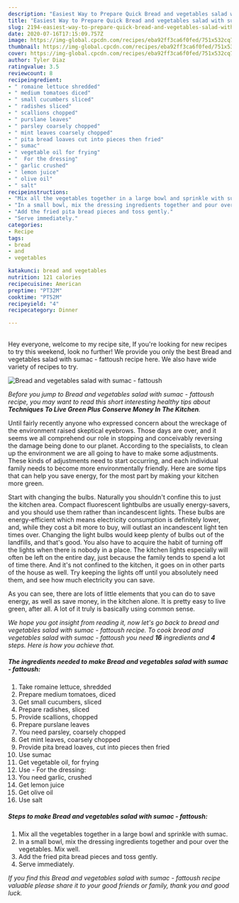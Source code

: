 ```yaml
---
description: "Easiest Way to Prepare Quick Bread and vegetables salad with sumac - fattoush"
title: "Easiest Way to Prepare Quick Bread and vegetables salad with sumac - fattoush"
slug: 2194-easiest-way-to-prepare-quick-bread-and-vegetables-salad-with-sumac-fattoush
date: 2020-07-16T17:15:09.757Z
image: https://img-global.cpcdn.com/recipes/eba92ff3ca6f0fed/751x532cq70/bread-and-vegetables-salad-with-sumac-fattoush-recipe-main-photo.jpg
thumbnail: https://img-global.cpcdn.com/recipes/eba92ff3ca6f0fed/751x532cq70/bread-and-vegetables-salad-with-sumac-fattoush-recipe-main-photo.jpg
cover: https://img-global.cpcdn.com/recipes/eba92ff3ca6f0fed/751x532cq70/bread-and-vegetables-salad-with-sumac-fattoush-recipe-main-photo.jpg
author: Tyler Diaz
ratingvalue: 3.5
reviewcount: 8
recipeingredient:
- " romaine lettuce shredded"
- " medium tomatoes diced"
- " small cucumbers sliced"
- " radishes sliced"
- " scallions chopped"
- " purslane leaves"
- " parsley coarsely chopped"
- " mint leaves coarsely chopped"
- " pita bread loaves cut into pieces then fried"
- " sumac"
- " vegetable oil for frying"
- "  For the dressing"
- " garlic crushed"
- " lemon juice"
- " olive oil"
- " salt"
recipeinstructions:
- "Mix all the vegetables together in a large bowl and sprinkle with sumac."
- "In a small bowl, mix the dressing ingredients together and pour over the vegetables. Mix well."
- "Add the fried pita bread pieces and toss gently."
- "Serve immediately."
categories:
- Recipe
tags:
- bread
- and
- vegetables

katakunci: bread and vegetables 
nutrition: 121 calories
recipecuisine: American
preptime: "PT32M"
cooktime: "PT52M"
recipeyield: "4"
recipecategory: Dinner

---
```

<br>
Hey everyone, welcome to my recipe site, If you're looking for new recipes to try this weekend, look no further! We provide you only the best Bread and vegetables salad with sumac - fattoush recipe here. We also have wide variety of recipes to try.
<br>


![Bread and vegetables salad with sumac - fattoush](https://img-global.cpcdn.com/recipes/eba92ff3ca6f0fed/751x532cq70/bread-and-vegetables-salad-with-sumac-fattoush-recipe-main-photo.jpg)

<i>Before you jump to Bread and vegetables salad with sumac - fattoush recipe, you may want to read this short interesting healthy tips about 
<strong>Techniques To Live Green Plus Conserve Money In The Kitchen</strong>.</i>
</br>

Until fairly recently anyone who expressed concern about the wreckage of the environment raised skeptical eyebrows. Those days are over, and it seems we all comprehend our role in stopping and conceivably reversing the damage being done to our planet. According to the specialists, to clean up the environment we are all going to have to make some adjustments. These kinds of adjustments need to start occurring, and each individual family needs to become more environmentally friendly. Here are some tips that can help you save energy, for the most part by making your kitchen more green.

Start with changing the bulbs. Naturally you shouldn't confine this to just the kitchen area. Compact fluorescent lightbulbs are usually energy-savers, and you should use them rather than incandescent lights. These bulbs are energy-efficient which means electricity consumption is definitely lower, and, while they cost a bit more to buy, will outlast an incandescent light ten times over. Changing the light bulbs would keep plenty of bulbs out of the landfills, and that's good. You also have to acquire the habit of turning off the lights when there is nobody in a place. The kitchen lights especially will often be left on the entire day, just because the family tends to spend a lot of time there. And it's not confined to the kitchen, it goes on in other parts of the house as well. Try keeping the lights off until you absolutely need them, and see how much electricity you can save.

As you can see, there are lots of little elements that you can do to save energy, as well as save money, in the kitchen alone. It is pretty easy to live green, after all. A lot of it truly is basically using common sense.


<i>We hope you got insight from reading it, now let's go back to bread and vegetables salad with sumac - fattoush recipe. To cook bread and vegetables salad with sumac - fattoush you need <strong>16</strong> ingredients and <strong>4</strong> steps. Here is how you achieve that.
</i>

##### The ingredients needed to make Bread and vegetables salad with sumac - fattoush:

1. Take  romaine lettuce, shredded
1. Prepare  medium tomatoes, diced
1. Get  small cucumbers, sliced
1. Prepare  radishes, sliced
1. Provide  scallions, chopped
1. Prepare  purslane leaves
1. You need  parsley, coarsely chopped
1. Get  mint leaves, coarsely chopped
1. Provide  pita bread loaves, cut into pieces then fried
1. Use  sumac
1. Get  vegetable oil, for frying
1. Use  - For the dressing:
1. You need  garlic, crushed
1. Get  lemon juice
1. Get  olive oil
1. Use  salt


##### Steps to make Bread and vegetables salad with sumac - fattoush:

1. Mix all the vegetables together in a large bowl and sprinkle with sumac.
1. In a small bowl, mix the dressing ingredients together and pour over the vegetables. Mix well.
1. Add the fried pita bread pieces and toss gently.
1. Serve immediately.


<i>If you find this Bread and vegetables salad with sumac - fattoush recipe valuable please share it to your good friends or family, thank you and good luck.</i>
